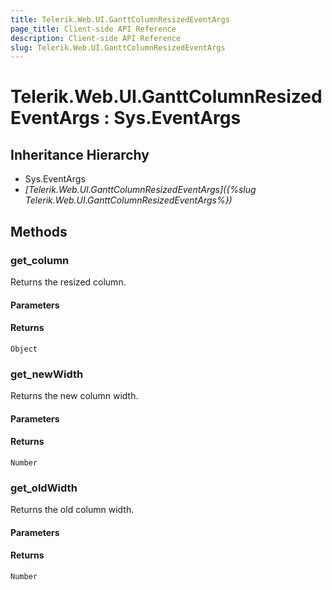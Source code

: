 ```yaml
---
title: Telerik.Web.UI.GanttColumnResizedEventArgs
page_title: Client-side API Reference
description: Client-side API Reference
slug: Telerik.Web.UI.GanttColumnResizedEventArgs
---
```


# Telerik.Web.UI.GanttColumnResizedEventArgs : Sys.EventArgs 

## Inheritance Hierarchy

* Sys.EventArgs
* *[Telerik.Web.UI.GanttColumnResizedEventArgs]({%slug Telerik.Web.UI.GanttColumnResizedEventArgs%})*

## Methods

### get_column

Returns the resized column. 

#### Parameters

#### Returns

`Object`

### get_newWidth

Returns the new column width. 

#### Parameters

#### Returns

`Number`

### get_oldWidth

Returns the old column width. 

#### Parameters

#### Returns

`Number`
